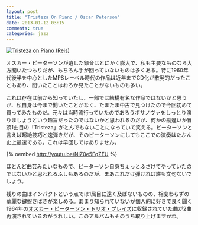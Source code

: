 ```yaml
---
layout: post
title: "Tristeza On Piano / Oscar Peterson"
date: 2013-01-12 03:15
comments: true
categories: jazz
---
```

<a href="http://www.amazon.co.jp/exec/obidos/ASIN/B000A69RHQ/myhumangetsme-22/ref=nosim/" name="amazletlink" target="_blank"><img src="http://ecx.images-amazon.com/images/I/61gaMUihSEL._SL160_.jpg" alt="Tristeza on Piano (Reis)" style="border: none;" /></a>

オスカー・ピーターソンが遺した録音はとにかく膨大で、私も主要なものなら大方聞いたつもりだが、もちろん手が回っていないものは多くある。特に1960年代後半を中心としたMPSレーベル時代の作品は近年までCD化が散発的だったこともあり、聞いたことはおろか見たことがないものも多い。

<!--more-->

これは存在は前から知っていたし、一部では結構有名な作品ではないかと思うが、私自身は今まで聞いたことがなく、たまたま中古で見つけたので今回初めて買ってみたものだ。元々は当時流行っていたのであろうボサノヴァをしっとり演りましょうという趣旨だったのではないかと思われるのだが、何かの勘違いか冒頭1曲目の「Tristeza」がとんでもないことになっていて笑える。ピーターソンと言えば超絶技巧と速弾きだが、そのピーターソンにしてもここでの演奏はたぶん史上最速である。これは早回しではありません。

{% oembed http://youtu.be/NlZ0e5FqZEU %}

ほとんど曲芸みたいなもので、ピーターソン自身ちょっとふざけてやっていたのではないかと思われるふしもあるのだが、まあこれだけ弾ければ誰も文句ないでしょう。

残りの曲はインパクトという点では1局目に遠く及ばないものの、相変わらずの華麗な鍵盤さばきが楽しめる。あまり知られていないが個人的に好きで良く聞く1964年の<a href="http://www.amazon.co.jp/exec/obidos/ASIN/B006GHC1KI/myhumangetsme-22/ref=nosim/" name="amazletlink" target="_blank">オスカー・ピーターソン・トリオ・プレイズ</a>に収録されていた曲が2曲再演されているのがうれしい。このアルバムもそのうち取り上げますかね。
